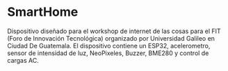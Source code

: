# SmartHome
Dispositivo diseñado para el workshop de internet de las cosas para el FIT (Foro de Innovación Tecnológica) organizado por Universidad Galileo en Ciudad De Guatemala.  El dispositivo contiene un ESP32, acelerometro, sensor de intensidad de luz, NeoPixeles, Buzzer, BME280 y control de cargas AC.
